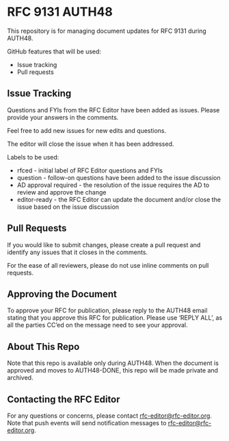 # RFC 9131 AUTH48
This repository is for managing document updates for RFC 9131 during AUTH48.

GitHub features that will be used:
* Issue tracking
* Pull requests

## Issue Tracking
Questions and FYIs from the RFC Editor have been added as issues. Please provide your answers in the comments. 

Feel free to add new issues for new edits and questions. 

The editor will close the issue when it has been addressed. 

Labels to be used:
* rfced - initial label of RFC Editor questions and FYIs
* question - follow-on questions have been added to the issue discussion
* AD approval required - the resolution of the issue requires the AD to review and approve the change
* editor-ready - the RFC Editor can update the document and/or close the issue based on the issue discussion

## Pull Requests
If you would like to submit changes, please create a pull request and identify any issues that it closes in the comments. 

For the ease of all reviewers, please do not use inline comments on pull requests.

## Approving the Document
To approve your RFC for publication, please reply to the AUTH48 email stating that you approve this RFC for publication.  Please use ‘REPLY ALL’, as all the parties CC’ed on the message need to see your approval.

## About This Repo
Note that this repo is available only during AUTH48. When the document is approved and moves to AUTH48-DONE, this repo will be made private and archived. 

## Contacting the RFC Editor
For any questions or concerns, please contact rfc-editor@rfc-editor.org. 
Note that push events will send notification messages to rfc-editor@rfc-editor.org. 
